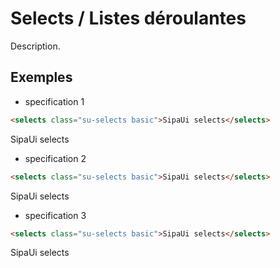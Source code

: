 # Selects / Listes déroulantes

Description.


<!-- STORY -->

## Exemples

- specification 1
```html
<selects class="su-selects basic">SipaUi selects</selects>
```
<selects class="su-selects basic">SipaUi selects</selects>

- specification 2
```html
<selects class="su-selects basic">SipaUi selects</selects>
```
<selects class="su-selects basic">SipaUi selects</selects>

- specification 3
```html
<selects class="su-selects basic">SipaUi selects</selects>
```
<selects class="su-selects basic">SipaUi selects</selects>
